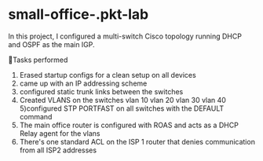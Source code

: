 # small-office-.pkt-lab
In this project, I configured a multi-switch Cisco topology running DHCP and OSPF as the main IGP.

📌Tasks performed

1) Erased startup configs for a clean setup on all devices
2) came up with an IP addressing scheme
3) configured static trunk links between the switches
4) Created VLANS on the switches
   vlan 10
   vlan 20
   vlan 30
   vlan 40
5)configured STP PORTFAST on all switches with the DEFAULT command
6) The main office router is configured with ROAS and acts as a DHCP Relay agent for the vlans
7) There's one standard ACL on the ISP 1 router that denies communication from all ISP2 addresses
